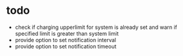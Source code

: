 # todo

- check if charging upperlimit for system is already set and warn if specified limit is greater than system limit
- provide option to set notification interval
- provide option to set notification timeout


